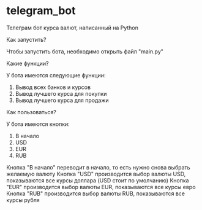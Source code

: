 # telegram_bot
Телеграм бот курса валют, написанный на Python

Как запустить?

Чтобы запустить бота, необходимо открыть файл "main.py"

Какие функции?

У бота имеются следующие функции:
1) Вывод всех банков и курсов
2) Вывод лучшего курса для покупки
3) Вывод лучшего курса для продажи

Как пользоваться?

У бота имеются кнопки: 
1) В начало
2) USD
3) EUR
4) RUB

Кнопка "В начало" переводит в начало, то есть нужно снова выбрать желаемую валюту
Кнопка "USD" производится выбор валюты USD, показываются все курсы доллара (USD стоит по умолчанию)
Кнопка "EUR" производится выбор валюты EUR, показываются все курсы евро
Кнопка "RUB" производится выбор валюты RUB, показываются все курсы рубля
